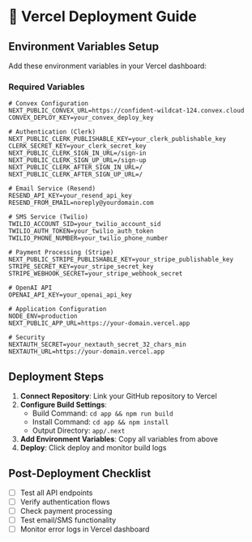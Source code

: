 # 🚀 Vercel Deployment Guide

## Environment Variables Setup

Add these environment variables in your Vercel dashboard:

### Required Variables
```env
# Convex Configuration
NEXT_PUBLIC_CONVEX_URL=https://confident-wildcat-124.convex.cloud
CONVEX_DEPLOY_KEY=your_convex_deploy_key

# Authentication (Clerk)
NEXT_PUBLIC_CLERK_PUBLISHABLE_KEY=your_clerk_publishable_key
CLERK_SECRET_KEY=your_clerk_secret_key
NEXT_PUBLIC_CLERK_SIGN_IN_URL=/sign-in
NEXT_PUBLIC_CLERK_SIGN_UP_URL=/sign-up
NEXT_PUBLIC_CLERK_AFTER_SIGN_IN_URL=/
NEXT_PUBLIC_CLERK_AFTER_SIGN_UP_URL=/

# Email Service (Resend)
RESEND_API_KEY=your_resend_api_key
RESEND_FROM_EMAIL=noreply@yourdomain.com

# SMS Service (Twilio)
TWILIO_ACCOUNT_SID=your_twilio_account_sid
TWILIO_AUTH_TOKEN=your_twilio_auth_token
TWILIO_PHONE_NUMBER=your_twilio_phone_number

# Payment Processing (Stripe)
NEXT_PUBLIC_STRIPE_PUBLISHABLE_KEY=your_stripe_publishable_key
STRIPE_SECRET_KEY=your_stripe_secret_key
STRIPE_WEBHOOK_SECRET=your_stripe_webhook_secret

# OpenAI API
OPENAI_API_KEY=your_openai_api_key

# Application Configuration
NODE_ENV=production
NEXT_PUBLIC_APP_URL=https://your-domain.vercel.app

# Security
NEXTAUTH_SECRET=your_nextauth_secret_32_chars_min
NEXTAUTH_URL=https://your-domain.vercel.app
```

## Deployment Steps

1. **Connect Repository**: Link your GitHub repository to Vercel
2. **Configure Build Settings**: 
   - Build Command: `cd app && npm run build`
   - Install Command: `cd app && npm install`
   - Output Directory: `app/.next`
3. **Add Environment Variables**: Copy all variables from above
4. **Deploy**: Click deploy and monitor build logs

## Post-Deployment Checklist

- [ ] Test all API endpoints
- [ ] Verify authentication flows
- [ ] Check payment processing
- [ ] Test email/SMS functionality
- [ ] Monitor error logs in Vercel dashboard 